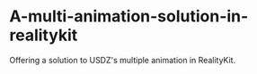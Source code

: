 # A-multi-animation-solution-in-realitykit
Offering a solution to USDZ's multiple animation in RealityKit.
